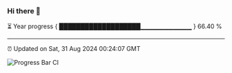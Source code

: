 ### Hi there 👋

⏳ Year progress { ███████████████████▁▁▁▁▁▁▁▁▁▁▁ } 66.40 %

---

⏰ Updated on Sat, 31 Aug 2024 00:24:07 GMT

![Progress Bar CI](https://github.com/EinsPommes/EinsPommes/blob/main/.github/workflows/main.yml)

